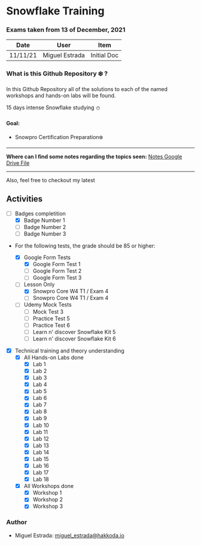 # Snowflake Training

### Exams taken from 13 of December, 2021
| Date     | User           | Item        |
| -------- | -------------- | ----------- |
| 11/11/21 | Miguel Estrada | Initial Doc |


### What is this Github Repository :snowflake: ?

In this Github Repository all of the solutions to each of the named workshops and hands-on labs will be found.

15 days intense Snowflake studying :snowman:

#### Goal:

- Snowpro Certification Preparation:snowflake:

---

**Where can I find some notes regarding the topics seen:** [Notes Google Drive File](https://docs.google.com/document/d/162gV1g6Q9Sh7hvuc6Ji333HJc_IUs8Al03oEo9RLUgI/edit?usp=sharing)

---

Also, feel free to checkout my latest 

## Activities

- [ ] Badges completition
  - [x] Badge Number 1
  - [ ] Badge Number 2
  - [ ] Badge Number 3

- For the following tests, the grade should be 85 or higher:

  - [x] Google Form Tests
    - [x] Google Form Test 1
    - [ ] Google Form Test 2
    - [ ] Google Form Test 3

  - [ ] Lesson Only
    - [x] Snowpro Core W4 T1 / Exam 4
    - [ ] Snowpro Core W4 T1 / Exam 4

  - [ ] Udemy Mock Tests
    - [ ] Mock Test 3
    - [ ] Practice Test 5 
    - [ ] Practice Test 6
    - [ ] Learn n' discover Snowflake Kit 5
    - [ ] Learn n' discover Snowflake Kit 6

- [x] Technical training and theory understanding
  - [x] All Hands-on Labs done
    - [x] Lab 1
    - [x] Lab 2
    - [x] Lab 3
    - [x] Lab 4
    - [x] Lab 5
    - [x] Lab 6
    - [x] Lab 7
    - [x] Lab 8
    - [x] Lab 9
    - [x] Lab 10
    - [x] Lab 11
    - [x] Lab 12
    - [x] Lab 13
    - [x] Lab 14
    - [x] Lab 15
    - [x] Lab 16
    - [x] Lab 17
    - [x] Lab 18

  - [x] All Workshops done
    - [x] Workshop 1
    - [x] Workshop 2
    - [x] Workshop 3

### Author

- Miguel Estrada: [miguel_estrada@hakkoda.io](mailto:miguel_estrada@hakkoda.io)